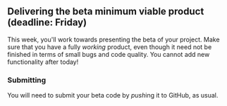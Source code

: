 ## Delivering the beta minimum viable product (deadline: Friday)

This week, you'll work towards presenting the beta of your project. Make sure that you have a fully *working* product, even though it need not be finished in terms of small bugs and code quality. You cannot add new functionality after today!

### Submitting

You will need to submit your beta code by *push*ing it to GitHub, as usual.

